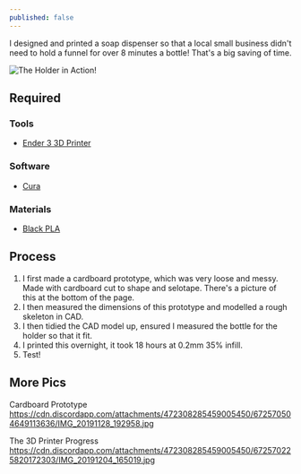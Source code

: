 ```yaml
---
published: false
---
```

I designed and printed a soap dispenser so that a local small business didn't need to hold a funnel for over 8 minutes a bottle! That's a big saving of time.

![The Holder in Action!](https://raw.githubusercontent.com/gppk/gppk.github.io/master/images/SoapGif1.gif)

## Required

### Tools

- [Ender 3 3D Printer](https://www.amazon.co.uk/Creality-3D-Direct-Printer-Original/dp/B07D218NX3/ref=sr_1_1_sspa?keywords=ender+3&qid=1576256317&sr=8-1-spons&psc=1&spLa=ZW5jcnlwdGVkUXVhbGlmaWVyPUEzM0paRFNOSjFSWTFMJmVuY3J5cHRlZElkPUEwOTgzNjgyMUpUQjREREtTVlgzUyZlbmNyeXB0ZWRBZElkPUEwODcyNjkwMzI1TTFaRFE1NU1VWCZ3aWRnZXROYW1lPXNwX2F0ZiZhY3Rpb249Y2xpY2tSZWRpcmVjdCZkb05vdExvZ0NsaWNrPXRydWU=)

### Software
- [Cura](https://ultimaker.com/software/ultimaker-cura) 

### Materials

- [Black PLA](https://www.amazon.co.uk/TECHNOLOGYOUTLET-PREMIUM-PRINTER-FILAMENT-1-75MM/dp/B00I46KD3G/ref=sr_1_10?keywords=black+PLA&qid=1580419831&sr=8-10)

## Process

1. I first made a cardboard prototype, which was very loose and messy. Made with cardboard cut to shape and selotape. There's a picture of this at the bottom of the page.
2. I then measured the dimensions of this prototype and modelled a rough skeleton in CAD.
3. I then tidied the CAD model up, ensured I measured the bottle for the holder so that it fit.
4. I printed this overnight, it took 18 hours at 0.2mm 35% infill.
5. Test!

## More Pics

Cardboard Prototype
https://cdn.discordapp.com/attachments/472308285459005450/672570504649113636/IMG_20191128_192958.jpg

The 3D Printer Progress
https://cdn.discordapp.com/attachments/472308285459005450/672570225820172303/IMG_20191204_165019.jpg





